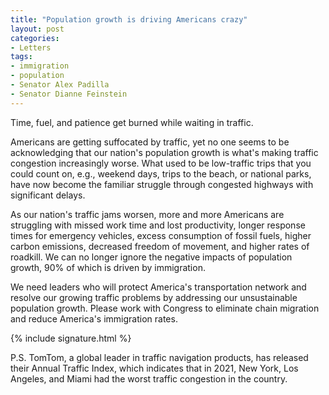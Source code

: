 ```yaml
---
title: "Population growth is driving Americans crazy"
layout: post
categories:
- Letters
tags:
- immigration
- population
- Senator Alex Padilla
- Senator Dianne Feinstein
---
```


Time, fuel, and patience get burned while waiting in traffic.

Americans are getting suffocated by traffic, yet no one seems to be acknowledging that our nation's population growth is what's making traffic congestion increasingly worse. What used to be low-traffic trips that you could count on, e.g., weekend days, trips to the beach, or national parks, have now become the familiar struggle through congested highways with significant delays.

As our nation's traffic jams worsen, more and more Americans are struggling with missed work time and lost productivity, longer response times for emergency vehicles, excess consumption of fossil fuels, higher carbon emissions, decreased freedom of movement, and higher rates of roadkill. We can no longer ignore the negative impacts of population growth, 90% of which is driven by immigration.

We need leaders who will protect America's transportation network and resolve our growing traffic problems by addressing our unsustainable population growth. Please work with Congress to eliminate chain migration and reduce America's immigration rates.

{% include signature.html %}

P.S. TomTom, a global leader in traffic navigation products, has released their Annual Traffic Index, which indicates that in 2021, New York, Los Angeles, and Miami had the worst traffic congestion in the country.